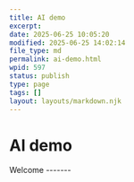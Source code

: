```yaml
---
title: AI demo
excerpt: 
date: 2025-06-25 10:05:20
modified: 2025-06-25 14:02:14
file_type: md
permalink: ai-demo.html
wpid: 597
status: publish
type: page
tags: []
layout: layouts/markdown.njk
---
```


# AI demo

<div class="dgwltd-block dgwltd-banner is-style-  alignfull  has-overlay " id="block_685c016681921-6880b3d436102"><div class="dgwltd-banner__wrapper"><div class="dgwltd-banner__inner"><div class="dgwltd-banner__content"><div class="acf-innerblocks-container">Welcome
-------

</div> </div> </div> </div></div>